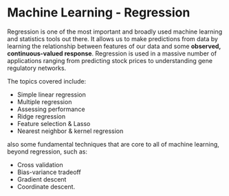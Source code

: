 # Machine Learning - Regression

Regression is one of the most important and broadly used machine learning and statistics tools out there. It allows us to make predictions from data by learning the relationship between features of our data and some **observed, continuous-valued response**. Regression is used in a massive number of applications ranging from predicting stock prices to understanding gene regulatory networks.

The topics covered include:
- Simple linear regression
- Multiple regression
- Assessing performance
- Ridge regression
- Feature selection & Lasso
- Nearest neighbor & kernel regression

also some fundamental techniques that are core to all of machine learning, beyond regression, such as:
- Cross validation
- Bias-variance tradeoff
- Gradient descent
- Coordinate descent.
